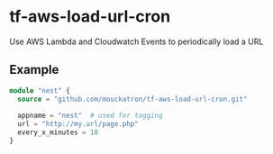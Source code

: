 # tf-aws-load-url-cron
Use AWS Lambda and Cloudwatch Events to periodically load a URL

## Example

```terraform
module "nest" {
  source = "github.com/mouckatron/tf-aws-load-url-cron.git"
  
  appname = "nest"  # used for tagging
  url = "http://my.url/page.php"
  every_x_minutes = 10
}
```
